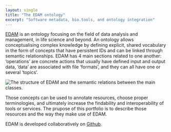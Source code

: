 ```yaml
---
layout: single
title: "The EDAM ontology"
excerpt: "Software metadata, bio.tools, and ontology integration"
---
```


[EDAM](https://github.com/edamontology) is an ontology focusing on the field of data analysis and management, in life science and beyond. An ontology allows conceptualising complex knowledge by defining explicit, shared vocabulary in the form of concepts that have persistent IDs and can be linked through semantic relationships. EDAM has 4 main sections related to one another: ‘operations’ are concrete actions that usually have defined input and output data, ‘data’ are associated with file ‘formats’, and they can all have one or several ‘topics’.

<img src="{{ '/assets/images/EDAM_structure.png' | relative_url }}" alt="The structure of EDAM and the semantic relations between the main classes." style="height: auto;">

Those concepts can be used to annotate resources, choose proper terminologies, and ultimately increase the findability and interoperability of tools or services. The prupose of this portfolio is to describe those resources and the way they make use of EDAM. 

EDAM is developed collaboratively on [Github](https://github.com/edamontology).